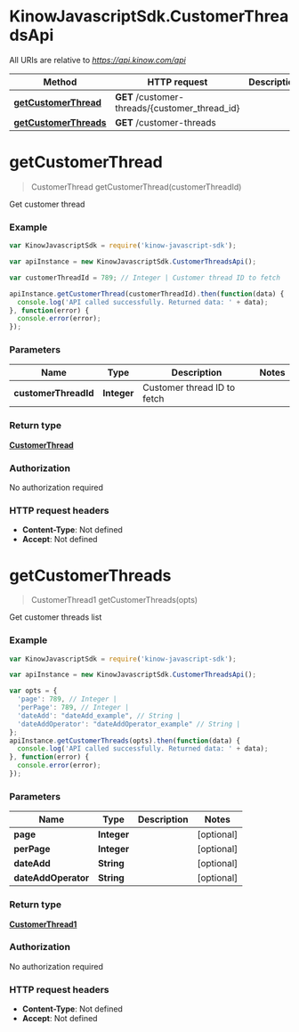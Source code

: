 # KinowJavascriptSdk.CustomerThreadsApi

All URIs are relative to *https://api.kinow.com/api*

Method | HTTP request | Description
------------- | ------------- | -------------
[**getCustomerThread**](CustomerThreadsApi.md#getCustomerThread) | **GET** /customer-threads/{customer_thread_id} | 
[**getCustomerThreads**](CustomerThreadsApi.md#getCustomerThreads) | **GET** /customer-threads | 


<a name="getCustomerThread"></a>
# **getCustomerThread**
> CustomerThread getCustomerThread(customerThreadId)



Get customer thread

### Example
```javascript
var KinowJavascriptSdk = require('kinow-javascript-sdk');

var apiInstance = new KinowJavascriptSdk.CustomerThreadsApi();

var customerThreadId = 789; // Integer | Customer thread ID to fetch

apiInstance.getCustomerThread(customerThreadId).then(function(data) {
  console.log('API called successfully. Returned data: ' + data);
}, function(error) {
  console.error(error);
});

```

### Parameters

Name | Type | Description  | Notes
------------- | ------------- | ------------- | -------------
 **customerThreadId** | **Integer**| Customer thread ID to fetch | 

### Return type

[**CustomerThread**](CustomerThread.md)

### Authorization

No authorization required

### HTTP request headers

 - **Content-Type**: Not defined
 - **Accept**: Not defined

<a name="getCustomerThreads"></a>
# **getCustomerThreads**
> CustomerThread1 getCustomerThreads(opts)



Get customer threads list

### Example
```javascript
var KinowJavascriptSdk = require('kinow-javascript-sdk');

var apiInstance = new KinowJavascriptSdk.CustomerThreadsApi();

var opts = { 
  'page': 789, // Integer | 
  'perPage': 789, // Integer | 
  'dateAdd': "dateAdd_example", // String | 
  'dateAddOperator': "dateAddOperator_example" // String | 
};
apiInstance.getCustomerThreads(opts).then(function(data) {
  console.log('API called successfully. Returned data: ' + data);
}, function(error) {
  console.error(error);
});

```

### Parameters

Name | Type | Description  | Notes
------------- | ------------- | ------------- | -------------
 **page** | **Integer**|  | [optional] 
 **perPage** | **Integer**|  | [optional] 
 **dateAdd** | **String**|  | [optional] 
 **dateAddOperator** | **String**|  | [optional] 

### Return type

[**CustomerThread1**](CustomerThread1.md)

### Authorization

No authorization required

### HTTP request headers

 - **Content-Type**: Not defined
 - **Accept**: Not defined

